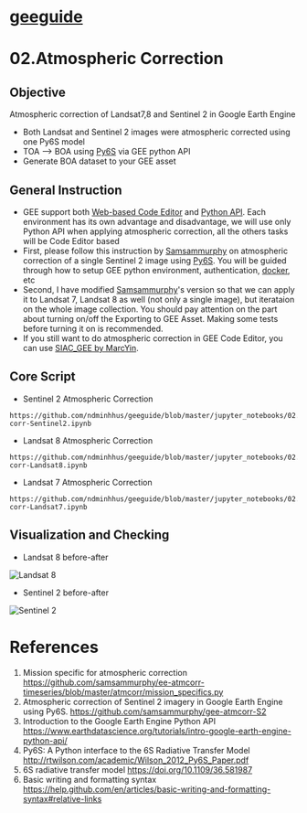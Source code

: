 # [geeguide](README.md)

# 02.Atmospheric Correction
## Objective
Atmospheric correction of Landsat7,8 and Sentinel 2 in Google Earth Engine  
- Both Landsat and Sentinel 2 images were atmospheric corrected using one Py6S model
- TOA --> BOA using [Py6S](http://rtwilson.com/academic/Wilson_2012_Py6S_Paper.pdf) via GEE python API
- Generate BOA dataset to your GEE asset

## General Instruction
- GEE support both [Web-based Code Editor](https://developers.google.com/earth-engine/playground) and [Python API](https://www.earthdatascience.org/tutorials/intro-google-earth-engine-python-api/). Each environment has its own advantage and disadvantage, we will use only Python API when applying atmospheric correction, all the others tasks will be Code Editor based
- First, please follow this instruction by  [Samsammurphy](https://github.com/samsammurphy/gee-atmcorr-S2) on atmospheric correction of a single Sentinel 2 image using [Py6S](http://rtwilson.com/academic/Wilson_2012_Py6S_Paper.pdf). You will be guided through how to setup GEE python environment, authentication, [docker](https://www.docker.com/products/container-runtime), etc 
- Second, I have modified [Samsammurphy](https://github.com/samsammurphy/gee-atmcorr-S2)'s version so that we can apply it to Landsat 7, Landsat 8 as well (not only a single image), but iterataion on the whole image collection. You should pay attention on the part about turning on/off the Exporting to GEE Asset. Making some tests before turning it on is recommended. 
- If you still want to do atmospheric correction in GEE Code Editor, you can use [SIAC_GEE by MarcYin](https://github.com/MarcYin/SIAC_GEE). 
## Core Script
- Sentinel 2 Atmospheric Correction
```
https://github.com/ndminhhus/geeguide/blob/master/jupyter_notebooks/02.Atm-corr-Sentinel2.ipynb
```
- Landsat 8 Atmospheric Correction
```
https://github.com/ndminhhus/geeguide/blob/master/jupyter_notebooks/02.Atm-corr-Landsat8.ipynb
```
- Landsat 7 Atmospheric Correction
```
https://github.com/ndminhhus/geeguide/blob/master/jupyter_notebooks/02.Atm-corr-Landsat7.ipynb
```
## Visualization and Checking

- Landsat 8 before-after

![Landsat 8](https://user-images.githubusercontent.com/40456844/61792009-f1777a80-ae1b-11e9-9839-101f6279ffb6.png)

- Sentinel 2 before-after

![Sentinel 2](https://user-images.githubusercontent.com/40456844/61792002-efadb700-ae1b-11e9-9319-d1182fe51caa.png)


# References
1. Mission specific for atmospheric correction
https://github.com/samsammurphy/ee-atmcorr-timeseries/blob/master/atmcorr/mission_specifics.py
2. Atmospheric correction of Sentinel 2 imagery in Google Earth Engine using Py6S.
https://github.com/samsammurphy/gee-atmcorr-S2
3. Introduction to the Google Earth Engine Python API
https://www.earthdatascience.org/tutorials/intro-google-earth-engine-python-api/
4. Py6S: A Python interface to the 6S Radiative Transfer Model
http://rtwilson.com/academic/Wilson_2012_Py6S_Paper.pdf
5. 6S radiative transfer model 
https://doi.org/10.1109/36.581987
6. Basic writing and formatting syntax
https://help.github.com/en/articles/basic-writing-and-formatting-syntax#relative-links
